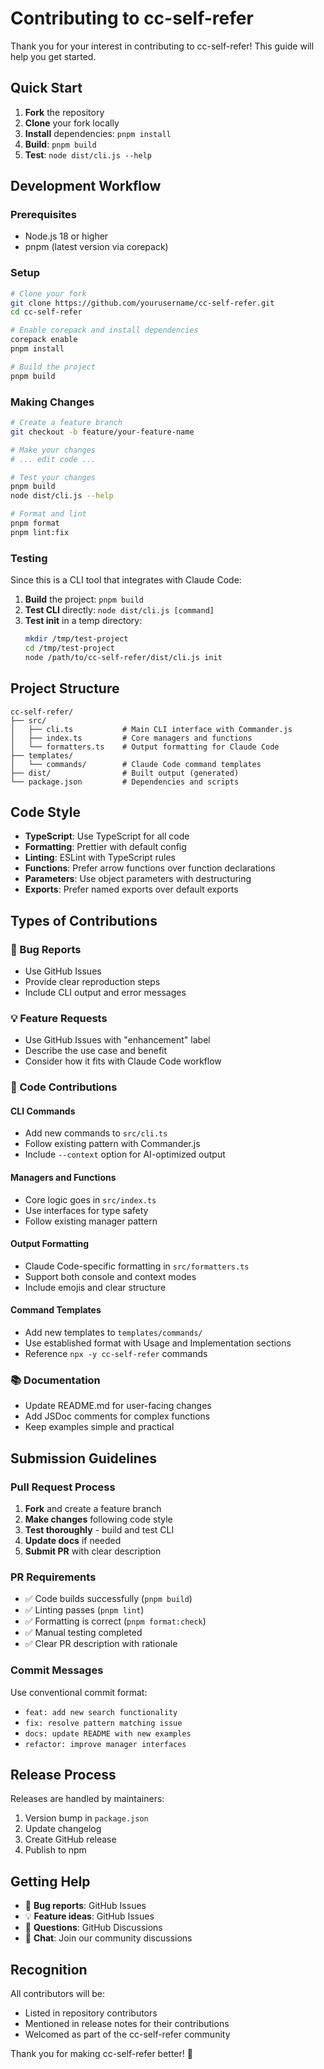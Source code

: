 # Contributing to cc-self-refer

Thank you for your interest in contributing to cc-self-refer! This guide will help you get started.

## Quick Start

1. **Fork** the repository
2. **Clone** your fork locally
3. **Install** dependencies: `pnpm install`
4. **Build**: `pnpm build`
5. **Test**: `node dist/cli.js --help`

## Development Workflow

### Prerequisites

- Node.js 18 or higher
- pnpm (latest version via corepack)

### Setup

```bash
# Clone your fork
git clone https://github.com/yourusername/cc-self-refer.git
cd cc-self-refer

# Enable corepack and install dependencies
corepack enable
pnpm install

# Build the project
pnpm build
```

### Making Changes

```bash
# Create a feature branch
git checkout -b feature/your-feature-name

# Make your changes
# ... edit code ...

# Test your changes
pnpm build
node dist/cli.js --help

# Format and lint
pnpm format
pnpm lint:fix
```

### Testing

Since this is a CLI tool that integrates with Claude Code:

1. **Build** the project: `pnpm build`
2. **Test CLI** directly: `node dist/cli.js [command]`
3. **Test init** in a temp directory:
   ```bash
   mkdir /tmp/test-project
   cd /tmp/test-project
   node /path/to/cc-self-refer/dist/cli.js init
   ```

## Project Structure

```
cc-self-refer/
├── src/
│   ├── cli.ts           # Main CLI interface with Commander.js
│   ├── index.ts         # Core managers and functions
│   └── formatters.ts    # Output formatting for Claude Code
├── templates/
│   └── commands/        # Claude Code command templates
├── dist/                # Built output (generated)
└── package.json         # Dependencies and scripts
```

## Code Style

- **TypeScript**: Use TypeScript for all code
- **Formatting**: Prettier with default config
- **Linting**: ESLint with TypeScript rules
- **Functions**: Prefer arrow functions over function declarations
- **Parameters**: Use object parameters with destructuring
- **Exports**: Prefer named exports over default exports

## Types of Contributions

### 🐛 Bug Reports
- Use GitHub Issues
- Provide clear reproduction steps
- Include CLI output and error messages

### 💡 Feature Requests
- Use GitHub Issues with "enhancement" label
- Describe the use case and benefit
- Consider how it fits with Claude Code workflow

### 🔧 Code Contributions

#### CLI Commands
- Add new commands to `src/cli.ts`
- Follow existing pattern with Commander.js
- Include `--context` option for AI-optimized output

#### Managers and Functions
- Core logic goes in `src/index.ts`
- Use interfaces for type safety
- Follow existing manager pattern

#### Output Formatting
- Claude Code-specific formatting in `src/formatters.ts`
- Support both console and context modes
- Include emojis and clear structure

#### Command Templates
- Add new templates to `templates/commands/`
- Use established format with Usage and Implementation sections
- Reference `npx -y cc-self-refer` commands

### 📚 Documentation
- Update README.md for user-facing changes
- Add JSDoc comments for complex functions
- Keep examples simple and practical

## Submission Guidelines

### Pull Request Process

1. **Fork** and create a feature branch
2. **Make changes** following code style
3. **Test thoroughly** - build and test CLI
4. **Update docs** if needed
5. **Submit PR** with clear description

### PR Requirements

- ✅ Code builds successfully (`pnpm build`)
- ✅ Linting passes (`pnpm lint`)
- ✅ Formatting is correct (`pnpm format:check`)
- ✅ Manual testing completed
- ✅ Clear PR description with rationale

### Commit Messages

Use conventional commit format:

- `feat: add new search functionality`
- `fix: resolve pattern matching issue`
- `docs: update README with new examples`
- `refactor: improve manager interfaces`

## Release Process

Releases are handled by maintainers:

1. Version bump in `package.json`
2. Update changelog
3. Create GitHub release
4. Publish to npm

## Getting Help

- 🐛 **Bug reports**: GitHub Issues
- 💡 **Feature ideas**: GitHub Issues
- 🤔 **Questions**: GitHub Discussions
- 💬 **Chat**: Join our community discussions

## Recognition

All contributors will be:
- Listed in repository contributors
- Mentioned in release notes for their contributions
- Welcomed as part of the cc-self-refer community

Thank you for making cc-self-refer better! 🚀